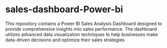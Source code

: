 # sales-dashboard-Power-bi
This repository contains a Power BI Sales Analysis Dashboard designed to provide comprehensive insights into sales performance. The dashboard utilizes advanced data visualization techniques to help businesses make data-driven decisions and optimize their sales strategies
